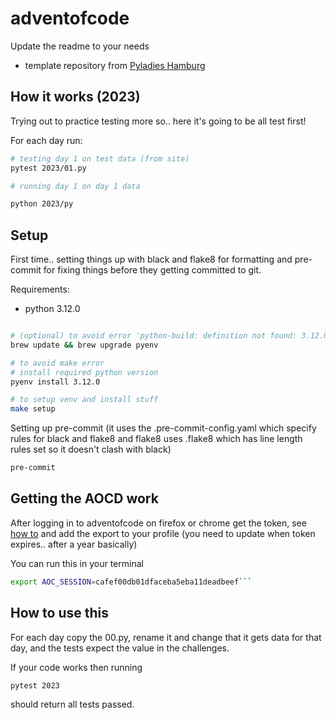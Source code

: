 # adventofcode 

Update the readme to your needs

* template repository from [Pyladies Hamburg]()


## How it works (2023)

Trying out to practice testing more so.. here it's going to be all test first!

For each day run:

```bash
# testing day 1 on test data (from site)
pytest 2023/01.py

# running day 1 on day 1 data

python 2023/py
```

## Setup

First time.. setting things up with black and flake8 for formatting and pre-commit for fixing things before they getting committed to git.

Requirements:

- python 3.12.0

```bash

# (optional) to avoid error 'python-build: definition not found: 3.12.0'
brew update && brew upgrade pyenv

# to avoid make error 
# install required python version
pyenv install 3.12.0

# to setup venv and install stuff
make setup 

```


Setting up pre-commit (it uses the .pre-commit-config.yaml which specify rules for black and flake8 and flake8 uses .flake8 which has line length rules set so it doesn't clash with black)

```bash
pre-commit
```

## Getting the AOCD work

After logging in to adventofcode on firefox or chrome get the token, see [how to](https://github.com/wimglenn/advent-of-code-wim/issues/1) and add the export to your profile (you need to update when token expires.. after a year basically)


You can run this in your terminal
````bash
export AOC_SESSION=cafef00db01dfaceba5eba11deadbeef```

````

## How to use this

For each day copy the 00.py, rename it and change that it gets data for that day, and the tests expect the value in the challenges.

If your code works then running

```pytest 2023```

should return all tests passed.